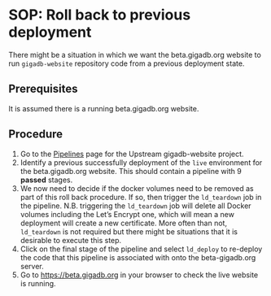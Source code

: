 # SOP: Roll back to previous deployment

There might be a situation in which we want the beta.gigadb.org website to run
`gigadb-website` repository code from a previous deployment state.

## Prerequisites

It is assumed there is a running beta.gigadb.org website.


## Procedure

1. Go to the [Pipelines](https://gitlab.com/gigascience/upstream/gigadb-website/-/pipelines)
page for the Upstream gigadb-website project.
2. Identify a previous successfully deployment of the `live` environment for the
beta.gigadb.org website. This should contain a pipeline with 9 **passed** 
stages.
3. We now need to decide if the docker volumes need to be removed as part of
this roll back procedure. If so, then trigger the `ld_teardown` job in the 
pipeline. N.B. triggering the `ld_teardown` job will delete all Docker volumes
including the Let’s Encrypt one, which will mean a new deployment will create a 
new certificate. More often than not, `ld_teardown` is not required but there
might be situations that it is desirable to execute this step.
4. Click on the final stage of the pipeline and select `ld_deploy` to re-deploy 
the code that this pipeline is associated with onto the beta-gigadb.org server.
5. Go to https://beta.gigadb.org in your browser to check the live website is 
running.
